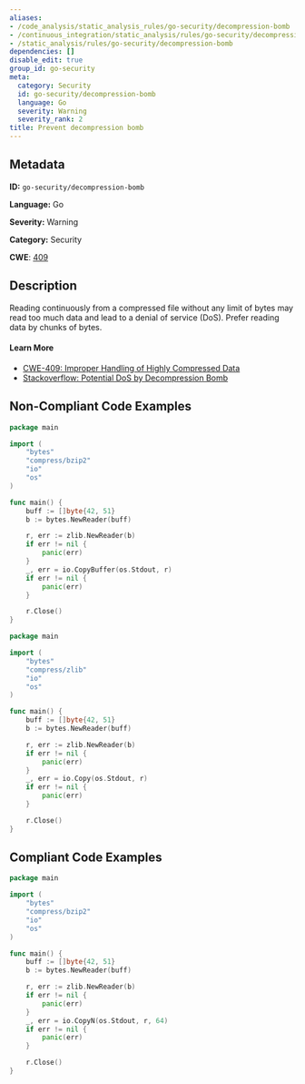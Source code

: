 ```yaml
---
aliases:
- /code_analysis/static_analysis_rules/go-security/decompression-bomb
- /continuous_integration/static_analysis/rules/go-security/decompression-bomb
- /static_analysis/rules/go-security/decompression-bomb
dependencies: []
disable_edit: true
group_id: go-security
meta:
  category: Security
  id: go-security/decompression-bomb
  language: Go
  severity: Warning
  severity_rank: 2
title: Prevent decompression bomb
---
```

<!--  SOURCED FROM https://github.com/DataDog/datadog-static-analyzer-rule-docs -->


## Metadata
**ID:** `go-security/decompression-bomb`

**Language:** Go

**Severity:** Warning

**Category:** Security

**CWE**: [409](https://cwe.mitre.org/data/definitions/409.html)

## Description
Reading continuously from a compressed file without any limit of bytes may read too much data and lead to a denial of service (DoS). Prefer reading data by chunks of bytes.

#### Learn More

 - [CWE-409: Improper Handling of Highly Compressed Data](https://cwe.mitre.org/data/definitions/409.html)
 - [Stackoverflow: Potential DoS by Decompression Bomb](https://stackoverflow.com/questions/67327323/g110-potential-dos-vulnerability-via-decompression-bomb-gosec)

## Non-Compliant Code Examples
```go
package main

import (
	"bytes"
	"compress/bzip2"
	"io"
	"os"
)

func main() {
	buff := []byte{42, 51}
	b := bytes.NewReader(buff)

	r, err := zlib.NewReader(b)
	if err != nil {
		panic(err)
	}
	_, err = io.CopyBuffer(os.Stdout, r)
	if err != nil {
		panic(err)
	}

	r.Close()
}
```

```go
package main

import (
	"bytes"
	"compress/zlib"
	"io"
	"os"
)

func main() {
	buff := []byte{42, 51}
	b := bytes.NewReader(buff)

	r, err := zlib.NewReader(b)
	if err != nil {
		panic(err)
	}
	_, err = io.Copy(os.Stdout, r)
	if err != nil {
		panic(err)
	}

	r.Close()
}
```

## Compliant Code Examples
```go
package main

import (
	"bytes"
	"compress/bzip2"
	"io"
	"os"
)

func main() {
	buff := []byte{42, 51}
	b := bytes.NewReader(buff)

	r, err := zlib.NewReader(b)
	if err != nil {
		panic(err)
	}
	_, err = io.CopyN(os.Stdout, r, 64)
	if err != nil {
		panic(err)
	}

	r.Close()
}
```
